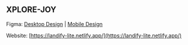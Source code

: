 ## XPLORE-JOY

Figma:  [Desktop Design](https://www.figma.com/file/XaPaGeR3leg8YU0qYQnuuQ/Untitled?node-id=0:1&t=0qwZWFqbYTCBfX1W-0) |  [Mobile Design](https://www.figma.com/file/XaPaGeR3leg8YU0qYQnuuQ/Untitled?node-id=1:3949&t=0qwZWFqbYTCBfX1W-0)

Website:  [https://landify-lite.netlify.app/](https://landify-lite.netlify.app/)
